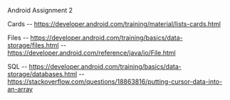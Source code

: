 Android Assignment 2

Cards -- https://developer.android.com/training/material/lists-cards.html

Files -- https://developer.android.com/training/basics/data-storage/files.html
	  -- https://developer.android.com/reference/java/io/File.html

SQL -- https://developer.android.com/training/basics/data-storage/databases.html
	--https://stackoverflow.com/questions/18863816/putting-cursor-data-into-an-array